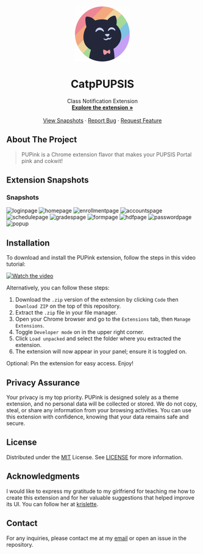 <a id="readme-top"></a>

<!-- PROJECT LOGO -->
<br />
<div align="center">
  <a href="https://github.com/feiryrej/PUPink">
    <img src="icons/icon144.png" alt="Logo" width="144" height="144">
  </a>

  <h1 align="center">CatpPUPSIS</h1>
  <p align="center">
    Class Notification Extension
    <br />
    <a href="#installation"><strong>Explore the extension »</strong></a>
    <br />
    <br />
    <a href="#extension-snapshots">View Snapshots</a>
    ·
    <a href="https://github.com/feiryrej/PUPink/issues">Report Bug</a>
    ·
    <a href="https://github.com/feiryrej/PUPink/pulls">Request Feature</a>
  </p>
</div>

<!-- ABOUT THE PROJECT -->

## About The Project

> PUPink is a Chrome extension flavor that makes your PUPSIS Portal pink and cokwit!

## Extension Snapshots

### Snapshots
![loginpage](https://github.com/user-attachments/assets/6344d368-dbe3-4304-9566-c2d37a9eb68e)
![homepage](https://github.com/user-attachments/assets/8fd1ec35-c250-45a9-a208-30165016731c)
![enrollmentpage](https://github.com/user-attachments/assets/9ed3012d-cd31-4ef5-a03b-eff9ee4099b6)
![accountspage](https://github.com/user-attachments/assets/127c5f7d-ea7c-4f4d-880e-dd6ef1761607)
![schedulepage](https://github.com/user-attachments/assets/2036b436-8de2-4b60-9db6-ec03bcd9cabf)
![gradespage](https://github.com/user-attachments/assets/dbd543d3-03fa-4c89-9a12-0c9e3bf8b5f8)
![formpage](https://github.com/user-attachments/assets/7deed349-0cc3-4988-a691-89867084210e)
![hdfpage](https://github.com/user-attachments/assets/871ba350-27d0-450d-87fc-df8ec19bab43)
![passwordpage](https://github.com/user-attachments/assets/c574ea82-bc15-4470-8903-04e730eae7db)
![popup](https://github.com/user-attachments/assets/418ffcd2-a11c-4ef3-b4db-6786a06a646d)

## Installation

To download and install the PUPink extension, follow the steps in this video tutorial:

[![Watch the video](https://img.youtube.com/vi/vRuT3vQide8/0.jpg)](https://youtu.be/vRuT3vQide8?si=_QbUSr6CSXfrAafX)

Alternatively, you can follow these steps:

1. Download the `.zip` version of the extension by clicking `Code` then `Download ZIP` on the top of this repository.
2. Extract the `.zip` file in your file manager.
3. Open your Chrome browser and go to the `Extensions` tab, then `Manage Extensions`.
4. Toggle `Developer mode` on in the upper right corner.
5. Click `Load unpacked` and select the folder where you extracted the extension.
6. The extension will now appear in your panel; ensure it is toggled on.

Optional: Pin the extension for easy access. Enjoy!

## Privacy Assurance

Your privacy is my top priority. PUPink is designed solely as a theme extension, and no personal data will be collected or stored. We do not copy, steal, or share any information from your browsing activities. You can use this extension with confidence, knowing that your data remains safe and secure.

## License

Distributed under the [MIT](https://choosealicense.com/licenses/mit/) License. See [LICENSE](LICENSE) for more information.

## Acknowledgments

I would like to express my gratitude to my girlfriend for teaching me how to create this extension and for her valuable suggestions that helped improve its UI. You can follow her at [krislette](https://github.com/krislette).

## Contact

For any inquiries, please contact me at my [email](rejinimikasi06@gmail.com) or open an issue in the repository.

